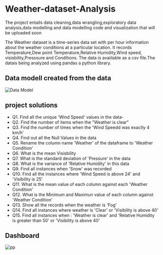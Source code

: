 # Weather-dataset-Analysis
The project entails data cleaning,data wrangling,exploratory data analysis,data modelling and data modelling code and visualization that will be uploaded soon

The Weather dataset is a time-series data set with per hour information about the weather conditions at a particular location. It records Temperature,Dew point Temperature,Relative Humidity,Wind speed,
visisbility,Presssure and Conditions.
The data is avaiilable as a csv file.The datais being analyzed using pandas a python library.

## Data modell created from the data
![Data Model](https://lucid.app/publicSegments/view/70a34985-32d9-4731-93a0-1ef1df23c541/image.png)

## project solutions
  - Q1. Find all the unique 'Wind Speed' values in the data-
  - Q2. Find the number of items when the "Weather is clear"
  - Q3. Find the number of times when the 'Wind Speedd was exactly 4 km/h'
  - Q4. Find out all the Null Values in the data
  - Q5. Rename the column name 'Weather' of the dataframe to 'Weather Condition'
  - Q6. What is the mean Visisbility
  - Q7. What is the standard deviation of 'Pressure' in the data
  - Q8. What is the variance of 'Relative Humidity' in this data
  - Q9. Find all instances when 'Snow' was recorded
  - Q10. Find all the instances where 'Wind Speed is above 24' and 'Visibility is 25'
  - Q11. What is the mean value of each column against each 'Weather Condition'
  - Q12. What is the Minimum and Maximun value of each column against 'Weather Condition'
  - Q13. Show all the records when the weather is 'Fog'
  - Q14. Find all instances where weather is 'Clear' or 'Visibility is above 40'
  - Q15. Find all instances when :
  'Weather is clear' and 'Relative Humidity is greater than 50'
  or
  'Visibility is above 40'
## Dashboard
![pp](https://github.com/kayikalvin/Weather-dataset-Analysis/assets/161039123/763af298-3ea7-403c-812a-da17862d11dc)
